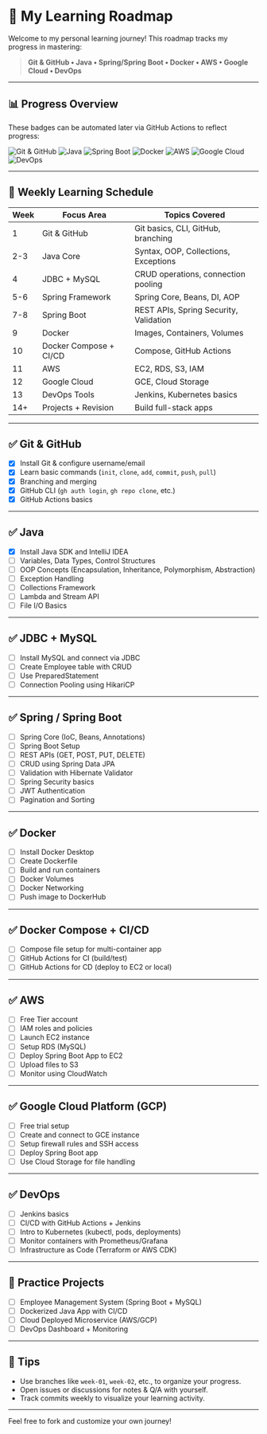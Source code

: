 # 🎯 My Learning Roadmap

Welcome to my personal learning journey! This roadmap tracks my progress in mastering:

> **Git & GitHub • Java • Spring/Spring Boot • Docker • AWS • Google Cloud • DevOps**

---

## 📊 Progress Overview

These badges can be automated later via GitHub Actions to reflect progress:

![Git & GitHub](https://img.shields.io/badge/Git%20%26%20GitHub-100%25-red)
![Java](https://img.shields.io/badge/Java-14%25-red)
![Spring Boot](https://img.shields.io/badge/Spring%20Boot-0%25-red)
![Docker](https://img.shields.io/badge/Docker-0%25-red)
![AWS](https://img.shields.io/badge/AWS-0%25-red)
![Google Cloud](https://img.shields.io/badge/GCP-0%25-red)
![DevOps](https://img.shields.io/badge/DevOps-0%25-red)

---

## 📅 Weekly Learning Schedule

| Week | Focus Area              | Topics Covered |
|------|-------------------------|----------------|
| 1    | Git & GitHub            | Git basics, CLI, GitHub, branching |
| 2-3  | Java Core               | Syntax, OOP, Collections, Exceptions |
| 4    | JDBC + MySQL            | CRUD operations, connection pooling |
| 5-6  | Spring Framework        | Spring Core, Beans, DI, AOP |
| 7-8  | Spring Boot             | REST APIs, Spring Security, Validation |
| 9    | Docker                  | Images, Containers, Volumes |
| 10   | Docker Compose + CI/CD | Compose, GitHub Actions |
| 11   | AWS                     | EC2, RDS, S3, IAM |
| 12   | Google Cloud            | GCE, Cloud Storage |
| 13   | DevOps Tools            | Jenkins, Kubernetes basics |
| 14+  | Projects + Revision     | Build full-stack apps |

---

## ✅ Git & GitHub

- [x] Install Git & configure username/email
- [x] Learn basic commands (`init`, `clone`, `add`, `commit`, `push`, `pull`)
- [x] Branching and merging
- [x] GitHub CLI (`gh auth login`, `gh repo clone`, etc.)
- [x] GitHub Actions basics

---

## ✅ Java

- [x] Install Java SDK and IntelliJ IDEA
- [ ] Variables, Data Types, Control Structures
- [ ] OOP Concepts (Encapsulation, Inheritance, Polymorphism, Abstraction)
- [ ] Exception Handling
- [ ] Collections Framework
- [ ] Lambda and Stream API
- [ ] File I/O Basics

---

## ✅ JDBC + MySQL

- [ ] Install MySQL and connect via JDBC
- [ ] Create Employee table with CRUD
- [ ] Use PreparedStatement
- [ ] Connection Pooling using HikariCP

---

## ✅ Spring / Spring Boot

- [ ] Spring Core (IoC, Beans, Annotations)
- [ ] Spring Boot Setup
- [ ] REST APIs (GET, POST, PUT, DELETE)
- [ ] CRUD using Spring Data JPA
- [ ] Validation with Hibernate Validator
- [ ] Spring Security basics
- [ ] JWT Authentication
- [ ] Pagination and Sorting

---

## ✅ Docker

- [ ] Install Docker Desktop
- [ ] Create Dockerfile
- [ ] Build and run containers
- [ ] Docker Volumes
- [ ] Docker Networking
- [ ] Push image to DockerHub

---

## ✅ Docker Compose + CI/CD

- [ ] Compose file setup for multi-container app
- [ ] GitHub Actions for CI (build/test)
- [ ] GitHub Actions for CD (deploy to EC2 or local)

---

## ✅ AWS

- [ ] Free Tier account
- [ ] IAM roles and policies
- [ ] Launch EC2 instance
- [ ] Setup RDS (MySQL)
- [ ] Deploy Spring Boot App to EC2
- [ ] Upload files to S3
- [ ] Monitor using CloudWatch

---

## ✅ Google Cloud Platform (GCP)

- [ ] Free trial setup
- [ ] Create and connect to GCE instance
- [ ] Setup firewall rules and SSH access
- [ ] Deploy Spring Boot app
- [ ] Use Cloud Storage for file handling

---

## ✅ DevOps

- [ ] Jenkins basics
- [ ] CI/CD with GitHub Actions + Jenkins
- [ ] Intro to Kubernetes (kubectl, pods, deployments)
- [ ] Monitor containers with Prometheus/Grafana
- [ ] Infrastructure as Code (Terraform or AWS CDK)

---

## 🧪 Practice Projects

- [ ] Employee Management System (Spring Boot + MySQL)
- [ ] Dockerized Java App with CI/CD
- [ ] Cloud Deployed Microservice (AWS/GCP)
- [ ] DevOps Dashboard + Monitoring

---

## 🚀 Tips

- Use branches like `week-01`, `week-02`, etc., to organize your progress.
- Open issues or discussions for notes & Q/A with yourself.
- Track commits weekly to visualize your learning activity.

---

Feel free to fork and customize your own journey!

